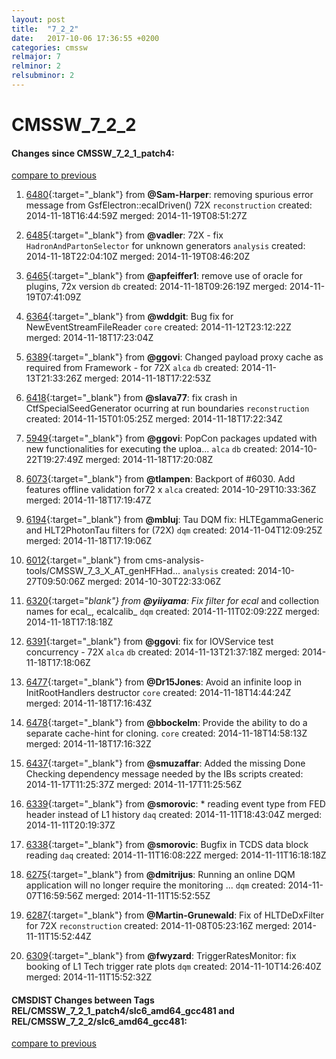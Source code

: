 ```yaml
---
layout: post
title:  "7_2_2"
date:   2017-10-06 17:36:55 +0200
categories: cmssw
relmajor: 7
relminor: 2
relsubminor: 2
---
```


# CMSSW_7_2_2
#### Changes since CMSSW_7_2_1_patch4:

[compare to previous](https://github.com/cms-sw/cmssw/compare/CMSSW_7_2_1_patch4...CMSSW_7_2_2)



1. [6480](http://github.com/cms-sw/cmssw/pull/6480){:target="_blank"}  from **@Sam-Harper**: removing spurious error message from GsfElectron::ecalDriven()  72X `reconstruction`  created: 2014-11-18T16:44:59Z merged: 2014-11-19T08:51:27Z

1. [6485](http://github.com/cms-sw/cmssw/pull/6485){:target="_blank"}  from **@vadler**: 72X - fix `HadronAndPartonSelector` for unknown generators `analysis`  created: 2014-11-18T22:04:10Z merged: 2014-11-19T08:46:20Z

1. [6465](http://github.com/cms-sw/cmssw/pull/6465){:target="_blank"}  from **@apfeiffer1**: remove use of oracle for plugins, 72x version `db`  created: 2014-11-18T09:26:19Z merged: 2014-11-19T07:41:09Z

1. [6364](http://github.com/cms-sw/cmssw/pull/6364){:target="_blank"}  from **@wddgit**: Bug fix for NewEventStreamFileReader `core`  created: 2014-11-12T23:12:22Z merged: 2014-11-18T17:23:04Z

1. [6389](http://github.com/cms-sw/cmssw/pull/6389){:target="_blank"}  from **@ggovi**: Changed payload proxy cache as required from Framework - for 72X `alca`  `db`  created: 2014-11-13T21:33:26Z merged: 2014-11-18T17:22:53Z

1. [6418](http://github.com/cms-sw/cmssw/pull/6418){:target="_blank"}  from **@slava77**: fix crash in CtfSpecialSeedGenerator ocurring at run boundaries `reconstruction`  created: 2014-11-15T01:05:25Z merged: 2014-11-18T17:22:34Z

1. [5949](http://github.com/cms-sw/cmssw/pull/5949){:target="_blank"}  from **@ggovi**: PopCon packages updated with new functionalities for executing the uploa... `alca`  `db`  created: 2014-10-22T19:27:49Z merged: 2014-11-18T17:20:08Z

1. [6073](http://github.com/cms-sw/cmssw/pull/6073){:target="_blank"}  from **@tlampen**: Backport of #6030. Add features offline validation for72 x `alca`  created: 2014-10-29T10:33:36Z merged: 2014-11-18T17:19:47Z

1. [6194](http://github.com/cms-sw/cmssw/pull/6194){:target="_blank"}  from **@mbluj**: Tau DQM fix: HLTEgammaGeneric and HLT2PhotonTau filters for (72X) `dqm`  created: 2014-11-04T12:09:25Z merged: 2014-11-18T17:19:06Z

1. [6012](http://github.com/cms-sw/cmssw/pull/6012){:target="_blank"}  from cms-analysis-tools/CMSSW_7_3_X_AT_genHFHad... `analysis`  created: 2014-10-27T09:50:06Z merged: 2014-10-30T22:33:06Z

1. [6320](http://github.com/cms-sw/cmssw/pull/6320){:target="_blank"}  from **@yiiyama**: Fix filter for ecal_ and collection names for ecal_, ecalcalib_ `dqm`  created: 2014-11-11T02:09:22Z merged: 2014-11-18T17:18:18Z

1. [6391](http://github.com/cms-sw/cmssw/pull/6391){:target="_blank"}  from **@ggovi**: fix for IOVService test concurrency - 72X `alca`  `db`  created: 2014-11-13T21:37:18Z merged: 2014-11-18T17:18:06Z

1. [6477](http://github.com/cms-sw/cmssw/pull/6477){:target="_blank"}  from **@Dr15Jones**: Avoid an infinite loop in InitRootHandlers destructor `core`  created: 2014-11-18T14:44:24Z merged: 2014-11-18T17:16:43Z

1. [6478](http://github.com/cms-sw/cmssw/pull/6478){:target="_blank"}  from **@bbockelm**: Provide the ability to do a separate cache-hint for cloning. `core`  created: 2014-11-18T14:58:13Z merged: 2014-11-18T17:16:32Z

1. [6437](http://github.com/cms-sw/cmssw/pull/6437){:target="_blank"}  from **@smuzaffar**: Added the missing Done Checking dependency message needed by the IBs scripts created: 2014-11-17T11:25:37Z merged: 2014-11-17T11:25:56Z

1. [6339](http://github.com/cms-sw/cmssw/pull/6339){:target="_blank"}  from **@smorovic**: \* reading event type from FED header instead of L1 history `daq`  created: 2014-11-11T18:43:04Z merged: 2014-11-11T20:19:37Z

1. [6338](http://github.com/cms-sw/cmssw/pull/6338){:target="_blank"}  from **@smorovic**: Bugfix in TCDS data block reading `daq`  created: 2014-11-11T16:08:22Z merged: 2014-11-11T16:18:18Z

1. [6275](http://github.com/cms-sw/cmssw/pull/6275){:target="_blank"}  from **@dmitrijus**: Running an online DQM application will no longer require the monitoring ... `dqm`  created: 2014-11-07T16:59:56Z merged: 2014-11-11T15:52:55Z

1. [6287](http://github.com/cms-sw/cmssw/pull/6287){:target="_blank"}  from **@Martin-Grunewald**: Fix of HLTDeDxFilter for 72X `reconstruction`  created: 2014-11-08T05:23:16Z merged: 2014-11-11T15:52:44Z

1. [6309](http://github.com/cms-sw/cmssw/pull/6309){:target="_blank"}  from **@fwyzard**: TriggerRatesMonitor: fix booking of L1 Tech trigger rate plots `dqm`  created: 2014-11-10T14:26:40Z merged: 2014-11-11T15:52:32Z

#### CMSDIST Changes between Tags REL/CMSSW_7_2_1_patch4/slc6_amd64_gcc481 and REL/CMSSW_7_2_2/slc6_amd64_gcc481:

[compare to previous](https://github.com/cms-sw/cmsdist/compare/REL/CMSSW_7_2_1_patch4/slc6_amd64_gcc481...REL/CMSSW_7_2_2/slc6_amd64_gcc481)


